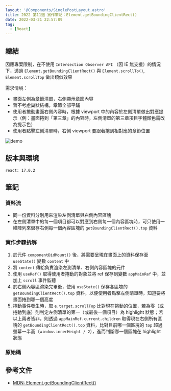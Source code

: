 ```yaml
---
layout: '@Components/SinglePostLayout.astro'
title: 2022 第11週 實作筆記：Element.getBoundingClientRect()
date: 2022-03-21 22:57:09
tag:
  - [React]
---
```


## 總結

因應專案限制，在不使用 `Intersection Observer API` （因 IE 無支援）的情況下，透過 `Element.getBoundingClientRect()` 與 `Element.scrollTo()`, `Element.scrollTop` 做出類似效果

需求情境：

- 畫面左側為章節清單，右側顯示章節內容
- 暫不考慮巢狀結構，章節全部平鋪
- 使用者捲動畫面右側內容時，根據 viewport 中的內容於左側清單做出對應提示（例：畫面捲到「第三章」的內容時，左側清單的第三章項目字體顏色需改為提示色）
- 使用者點擊左側清單時，右側 viewport 要跟著捲到相對應的章節位置

![demo](/2022/react-scroll-highlight/demo.gif)

## 版本與環境

```
react: 17.0.2
```

## 筆記

### 資料流

- 同一份資料分別用來渲染左側清單與右側內容區塊
- 在左側清單中的每一個項目都可以對應到右側每一個內容區塊時，可只使用一維陣列來儲存右側每一個內容區塊的 `getBoundingClientRect().top` 資料

### 實作步驟拆解

1. 於元件 `componentDidMount()` 後，將需要呈現在畫面上的資料保存至 `useState()` 變數 `content` 中
2. 將 `content` 傳給負責渲染左測清單、右側內容區塊的元件
3. 使用 `useRef()` 取得使用者捲動的對象並將 ref 保存到變數 `appMainRef` 中，並加上 `scroll` 事件監聽
4. 於右側內容區渲染完畢後，使用 `useState()` 保存各區塊的 `getBoundingClientRect().top` 資料，以便使用者點擊左側清單時，知道要將畫面捲到哪一個高度
5. 捲動事件發生時，取 `e.target.scrollTop` 比對現在捲動的位置，若為零（或捲動到底）則判定左側清單的第一（或最後一個項目）為 highlight 狀態；若以上兩者皆非，則透過 `appMainRef.current.children` 取得現在右側所有區塊的 `getBoundingClientRect().top` 資料，比對目前哪一個區塊的 `top` 超過螢幕一半高（`window.innerHeight / 2`），進而判斷哪一個區塊在 highlight 狀態

### 原始碼

<script src="https://gist.github.com/tzynwang/5b41a09f034172216a8b67e16d4ac218.js"></script>

## 參考文件

- [MDN: Element.getBoundingClientRect()](https://developer.mozilla.org/en-US/docs/Web/API/Element/getBoundingClientRect)
